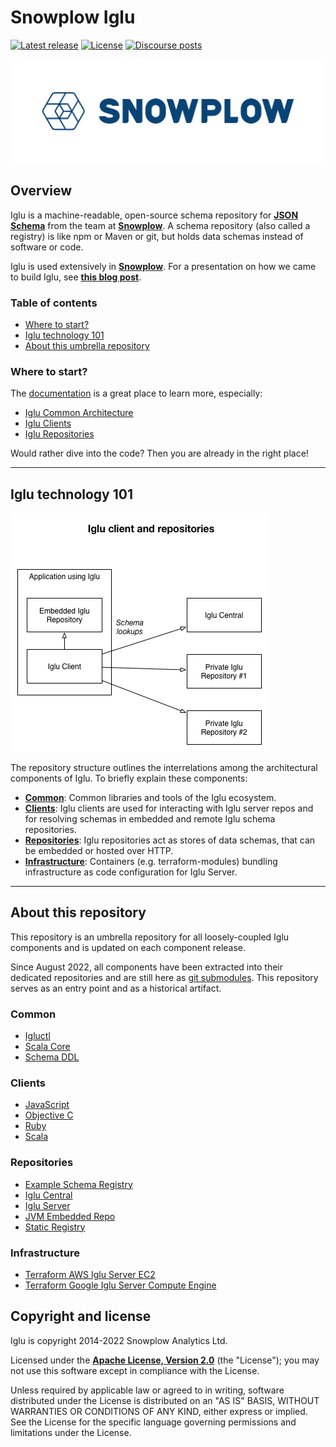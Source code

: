 # Snowplow Iglu

[![Latest release][latest-release-badge]][latest-release]
[![License][license-image]][license]
[![Discourse posts][discourse-image]][discourse]

[![Snowplow logo][logo-image]][website]

## Overview

Iglu is a machine-readable, open-source schema repository for **[JSON Schema][json-schema]** from the team at **[Snowplow][website]**. A schema repository (also called a registry) is like npm or Maven or git, but holds data schemas instead of software or code.

Iglu is used extensively in **[Snowplow][snowplow-github]**. For a presentation on how we came to build Iglu, see **[this blog post][snowplow-schema-post]**.

### Table of contents

* [Where to start?](#where-to-start)
* [Iglu technology 101](#iglu-technology-101)
* [About this umbrella repository](#about-this-repository)

### Where to start?

The [documentation][documentation] is a great place to learn more, especially:

* [Iglu Common Architecture][iglu-docs-architecture]
* [Iglu Clients][iglu-docs-clients]
* [Iglu Repositories][iglu-docs-repositories]

Would rather dive into the code? Then you are already in the right place!

---

## Iglu technology 101

[![Iglu architecture][iglu-architecture-image]][iglu-docs-architecture]

The repository structure outlines the interrelations among the architectural components of Iglu. To briefly explain these components:

* **[Common][iglu-common]**: Common libraries and tools of the Iglu ecosystem.
* **[Clients][iglu-clients]**: Iglu clients are used for interacting with Iglu server repos and for resolving schemas in embedded and remote Iglu schema repositories.
* **[Repositories][iglu-repositories]**: Iglu repositories act as stores of data schemas, that can be embedded or hosted over HTTP.
* **[Infrastructure][iglu-infrastructure]**: Containers (e.g. terraform-modules) bundling infrastructure as code configuration for Iglu Server.

---

## About this repository

This repository is an umbrella repository for all loosely-coupled Iglu components and is updated on each component release.

Since August 2022, all components have been extracted into their dedicated repositories and are still here as [git submodules][submodules]. This repository serves as an entry point and as a historical artifact.

### Common

* [Igluctl][igluctl]
* [Scala Core][scala-core]
* [Schema DDL][schema-ddl]

### Clients

* [JavaScript][javascript-client]
* [Objective C][objc-client]
* [Ruby][ruby-client]
* [Scala][scala-client]

### Repositories

* [Example Schema Registry][example-schema-registry]
* [Iglu Central][iglu-central]
* [Iglu Server][iglu-server]
* [JVM Embedded Repo][jvm-embedded-repo]
* [Static Registry][static-registry]

### Infrastructure

* [Terraform AWS Iglu Server EC2][terraform-aws-iglu-server-ec2]
* [Terraform Google Iglu Server Compute Engine][terraform-google-iglu-server-ce]

## Copyright and license

Iglu is copyright 2014-2022 Snowplow Analytics Ltd.

Licensed under the **[Apache License, Version 2.0][license]** (the "License");
you may not use this software except in compliance with the License.

Unless required by applicable law or agreed to in writing, software
distributed under the License is distributed on an "AS IS" BASIS,
WITHOUT WARRANTIES OR CONDITIONS OF ANY KIND, either express or implied.
See the License for the specific language governing permissions and
limitations under the License.

[latest-release-badge]: https://img.shields.io/github/last-commit/snowplow/iglu?label=latest%20release
[latest-release]: https://

[license-image]: https://img.shields.io/badge/license-Apache--2-blue.svg?style=flat
[license]: https://www.apache.org/licenses/LICENSE-2.0

[discourse-image]: https://img.shields.io/discourse/posts?server=https%3A%2F%2Fdiscourse.snowplow.io
[discourse]: https://discourse.snowplow.io/

[logo-image]: media/snowplow_logo.png
[website]: https://snowplow.io
[snowplow-github]: https://github.com/snowplow/snowplow
[documentation]: https://docs.snowplow.io

[iglu-architecture-image]: media/iglu_architecture.png
[iglu-docs-architecture]: https://docs.snowplow.io/docs/pipeline-components-and-applications/iglu/common-architecture/
[iglu-docs-clients]: https://docs.snowplow.io/docs/pipeline-components-and-applications/iglu/iglu-clients/
[iglu-docs-repositories]: https://docs.snowplow.io/docs/pipeline-components-and-applications/iglu/iglu-repositories/

[json-schema]: https://json-schema.org/
[snowplow-schema-post]: https://snowplow.io/blog/2014/06/06/making-snowplow-schemas-flexible-a-technical-approach/

[submodules]: https://git-scm.com/book/en/v2/Git-Tools-Submodules

[iglu-common]: ./0-common
[iglu-clients]: ./1-clients
[iglu-repositories]: ./2-repositories
[iglu-infrastructure]: ./3-infrastructure

[igluctl]: https://github.com/snowplow-incubator/igluctl.git
[scala-core]: https://github.com/snowplow/iglu-scala-core.git
[schema-ddl]: https://github.com/snowplow/schema-ddl.git

[javascript-client]: https://github.com/snowplow/iglu-javascript-client.git
[objc-client]: https://github.com/snowplow/iglu-objc-client.git
[ruby-client]: https://github.com/snowplow/iglu-ruby-client.git
[scala-client]: https://github.com/snowplow/iglu-scala-client.git

[example-schema-registry]: https://github.com/snowplow/iglu-example-schema-registry.git
[iglu-central]: https://github.com/snowplow/iglu-central.git
[iglu-server]: https://github.com/snowplow-incubator/iglu-server.git
[jvm-embedded-repo]: ./2-repositories/jvm-embedded-repo
[static-registry]: ./2-repositories/static-registry

[terraform-aws-iglu-server-ec2]: https://github.com/snowplow-devops/terraform-aws-iglu-server-ec2.git
[terraform-google-iglu-server-ce]: https://github.com/snowplow-devops/terraform-google-iglu-server-ce.git
